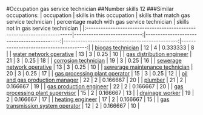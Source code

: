 #Occupation gas service technician
##Number skills 12
###Similar occupations:
| occupation                                                              |   skills in this occupation |   skills that match gas service technician |   percentage match with gas service technician |   skills not in gas service technician |
|:------------------------------------------------------------------------|----------------------------:|-------------------------------------------:|-----------------------------------------------:|---------------------------------------:|
| [biogas technician](biogas_technician.md)                               |                          12 |                                          4 |                                       0.333333 |                                      8 |
| [water network operative](water_network_operative.md)                   |                          13 |                                          3 |                                       0.25     |                                     10 |
| [gas distribution engineer](gas_distribution_engineer.md)               |                          21 |                                          3 |                                       0.25     |                                     18 |
| [corrosion technician](corrosion_technician.md)                         |                          19 |                                          3 |                                       0.25     |                                     16 |
| [sewerage network operative](sewerage_network_operative.md)             |                          13 |                                          3 |                                       0.25     |                                     10 |
| [sewerage maintenance technician](sewerage_maintenance_technician.md)   |                          20 |                                          3 |                                       0.25     |                                     17 |
| [gas processing plant operator](gas_processing_plant_operator.md)       |                          15 |                                          3 |                                       0.25     |                                     12 |
| [oil and gas production manager](oil_and_gas_production_manager.md)     |                          22 |                                          2 |                                       0.166667 |                                     20 |
| [plumber](plumber.md)                                                   |                          21 |                                          2 |                                       0.166667 |                                     19 |
| [gas production engineer](gas_production_engineer.md)                   |                          22 |                                          2 |                                       0.166667 |                                     20 |
| [gas processing plant supervisor](gas_processing_plant_supervisor.md)   |                          15 |                                          2 |                                       0.166667 |                                     13 |
| [drainage worker](drainage_worker.md)                                   |                          19 |                                          2 |                                       0.166667 |                                     17 |
| [heating engineer](heating_engineer.md)                                 |                          17 |                                          2 |                                       0.166667 |                                     15 |
| [gas transmission system operator](gas_transmission_system_operator.md) |                          12 |                                          2 |                                       0.166667 |                                     10 |
